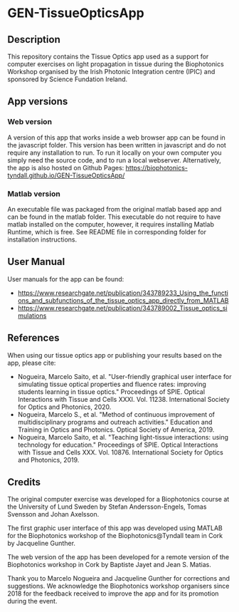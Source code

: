 # GEN-TissueOpticsApp

## Description
This repository contains the Tissue Optics app used as a support for computer exercises on light propagation in 
tissue during the Biophotonics Workshop organised by the Irish Photonic Integration centre (IPIC) and sponsored 
by Science Fundation Ireland.

## App versions

### Web version
A version of this app that works inside a web browser app can be found in the javascript folder. 
This version has been written in javascript and do not require any installation to run. To run it locally on 
your own computer you simply need the source code, and to run a local webserver. Alternatively, the app is 
also hosted on Github Pages: https://biophotonics-tyndall.github.io/GEN-TissueOpticsApp/

### Matlab version
An executable file was packaged from the original matlab based app and can be found in the matlab folder. This executable
do not require to have matlab installed on the computer, however, it requires installing Matlab Runtime, which is free. 
See README file in corresponding folder for installation instructions.

## User Manual
User manuals for the app can be found: 

- https://www.researchgate.net/publication/343789233_Using_the_functions_and_subfunctions_of_the_tissue_optics_app_directly_from_MATLAB
- https://www.researchgate.net/publication/343789002_Tissue_optics_simulations

## References
When using our tissue optics app or publishing your results based on the app, please cite:

 - Nogueira, Marcelo Saito, et al. "User-friendly graphical user interface for simulating 
 tissue optical properties and fluence rates: improving students learning in tissue optics." 
 Proceedings of SPIE. Optical Interactions with Tissue and Cells XXXI. Vol. 11238. 
 International Society for Optics and Photonics, 2020.
 - Nogueira, Marcelo S., et al. "Method of continuous improvement of multidisciplinary 
 programs and outreach activities." Education and Training in Optics and Photonics. Optical 
 Society of America, 2019.
 - Nogueira, Marcelo Saito, et al. "Teaching light-tissue interactions: using technology for 
 education." Proceedings of SPIE. Optical Interactions with Tissue and Cells XXX. Vol. 10876. 
 International Society for Optics and Photonics, 2019.

## Credits
The original computer exercise was developed for a Biophotonics course at the University of Lund Sweden by 
Stefan Andersson-Engels, Tomas Svensson and Johan Axelsson.

The first graphic user interface of this app was developed using MATLAB for the Biophotonics workshop of the 
Biophotonics@Tyndall team in Cork by Jacqueline Gunther.

The web version of the app has been developed for a remote version of the Biophotonics workshop in Cork by 
Baptiste Jayet and Jean S. Matias.

Thank you to Marcelo Nogueira and Jacqueline Gunther for corrections and suggestions.
We acknowledge the Biophotonics workshop organisers since 2018 for the feedback received to improve the app and 
for its promotion during the event.